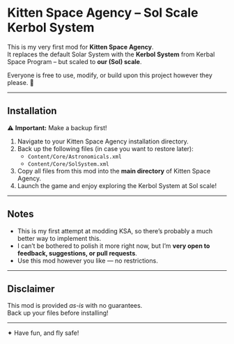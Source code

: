 # Kitten Space Agency – Sol Scale Kerbol System

This is my very first mod for **Kitten Space Agency**.  
It replaces the default Solar System with the **Kerbol System** from Kerbal Space Program – but scaled to **our (Sol) scale**.  

Everyone is free to use, modify, or build upon this project however they please. 🚀

---

## Installation

⚠️ **Important:** Make a backup first!

1. Navigate to your Kitten Space Agency installation directory.
2. Back up the following files (in case you want to restore later):
   - `Content/Core/Astronomicals.xml`
   - `Content/Core/SolSystem.xml`
3. Copy all files from this mod into the **main directory** of Kitten Space Agency.
4. Launch the game and enjoy exploring the Kerbol System at Sol scale!

---

## Notes

- This is my first attempt at modding KSA, so there’s probably a much better way to implement this.
- I can’t be bothered to polish it more right now, but I’m **very open to feedback, suggestions, or pull requests**.  
- Use this mod however you like — no restrictions.  

---

## Disclaimer

This mod is provided *as-is* with no guarantees.  
Back up your files before installing!  

---

✦ Have fun, and fly safe!
